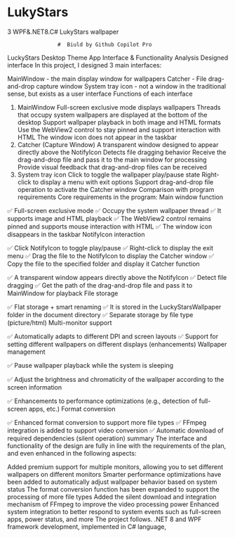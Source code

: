 # LukyStars

3 WPF&.NET8.C# LukyStars wallpaper

                    #  Biuld by Github Copilot Pro

LuckyStars Desktop Theme App Interface & Functionality Analysis
Designed interface
In this project, I designed 3 main interfaces:

MainWindow - the main display window for wallpapers
Catcher - File drag-and-drop capture window
System tray icon - not a window in the traditional sense, but exists as a user interface
Functions of each interface
1. MainWindow
Full-screen exclusive mode displays wallpapers
Threads that occupy system wallpapers are displayed at the bottom of the desktop
Support wallpaper playback in both image and HTML formats
Use the WebView2 control to stay pinned and support interaction with HTML
The window icon does not appear in the taskbar
2. Catcher (Capture Window)
A transparent window designed to appear directly above the NotifyIcon
Detects file dragging behavior
Receive the drag-and-drop file and pass it to the main window for processing
Provide visual feedback that drag-and-drop files can be received
3. System tray icon
Click to toggle the wallpaper play/pause state
Right-click to display a menu with exit options
Support drag-and-drop file operation to activate the Catcher window
Comparison with program requirements
Core requirements in the program:
Main window function

✅ Full-screen exclusive mode
✅ Occupy the system wallpaper thread
✅ It supports image and HTML playback
✅ The WebView2 control remains pinned and supports mouse interaction with HTML
✅ The window icon disappears in the taskbar
NotifyIcon interaction

✅ Click NotifyIcon to toggle play/pause
✅ Right-click to display the exit menu
✅ Drag the file to the NotifyIcon to display the Catcher window
✅ Copy the file to the specified folder and display it
Catcher function

✅ A transparent window appears directly above the NotifyIcon
✅ Detect file dragging
✅ Get the path of the drag-and-drop file and pass it to MainWindow for playback
File storage

✅ Flat storage + smart renaming
✅ It is stored in the LuckyStarsWallpaper folder in the document directory
✅ Separate storage by file type (picture/html)
Multi-monitor support

✅ Automatically adapts to different DPI and screen layouts
✅ Support for setting different wallpapers on different displays (enhancements)
Wallpaper management



✅ Pause wallpaper playback while the system is sleeping

✅ Adjust the brightness and chromaticity of the wallpaper according to the screen information

✅ Enhancements to performance optimizations (e.g., detection of full-screen apps, etc.)
Format conversion

✅ Enhanced format conversion to support more file types
✅ FFmpeg integration is added to support video conversion
✅ Automatic download of required dependencies (silent operation)
summary
The interface and functionality of the design are fully in line with the requirements of the plan, and even enhanced in the following aspects:

Added premium support for multiple monitors, allowing you to set different wallpapers on different monitors
Smarter performance optimizations have been added to automatically adjust wallpaper behavior based on system status
The format conversion function has been expanded to support the processing of more file types
Added the silent download and integration mechanism of FFmpeg to improve the video processing power
Enhanced system integration to better respond to system events such as full-screen apps, power status, and more
The project follows. .NET 8 and WPF framework development, implemented in C# language,
